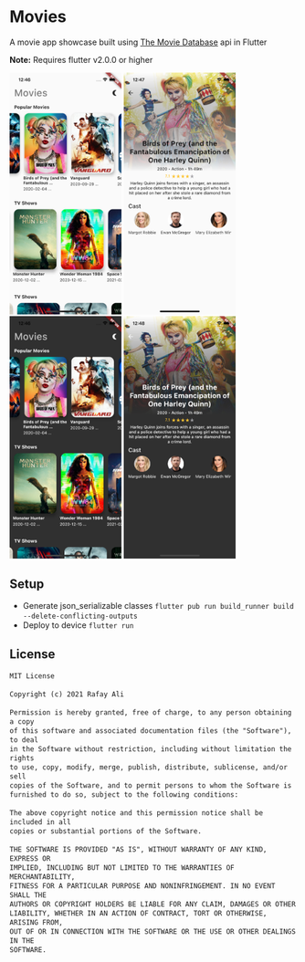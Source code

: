 # Movies

A movie app showcase built using [The Movie Database][1] api in Flutter

**Note:** Requires flutter v2.0.0 or higher

<img src="./Art/1.png" width=196/> <img src="./Art/2.png" width=196/> <img src="./Art/3.png" width=196/> <img src="./Art/4.png" width=196/>

Setup
-----
- Generate json_serializable classes `flutter pub run build_runner build --delete-conflicting-outputs`
- Deploy to device `flutter run`

License
-------

    MIT License

    Copyright (c) 2021 Rafay Ali

    Permission is hereby granted, free of charge, to any person obtaining a copy
    of this software and associated documentation files (the "Software"), to deal
    in the Software without restriction, including without limitation the rights
    to use, copy, modify, merge, publish, distribute, sublicense, and/or sell
    copies of the Software, and to permit persons to whom the Software is
    furnished to do so, subject to the following conditions:

    The above copyright notice and this permission notice shall be included in all
    copies or substantial portions of the Software.

    THE SOFTWARE IS PROVIDED "AS IS", WITHOUT WARRANTY OF ANY KIND, EXPRESS OR
    IMPLIED, INCLUDING BUT NOT LIMITED TO THE WARRANTIES OF MERCHANTABILITY,
    FITNESS FOR A PARTICULAR PURPOSE AND NONINFRINGEMENT. IN NO EVENT SHALL THE
    AUTHORS OR COPYRIGHT HOLDERS BE LIABLE FOR ANY CLAIM, DAMAGES OR OTHER
    LIABILITY, WHETHER IN AN ACTION OF CONTRACT, TORT OR OTHERWISE, ARISING FROM,
    OUT OF OR IN CONNECTION WITH THE SOFTWARE OR THE USE OR OTHER DEALINGS IN THE
    SOFTWARE.

[1]:https://www.themoviedb.org/